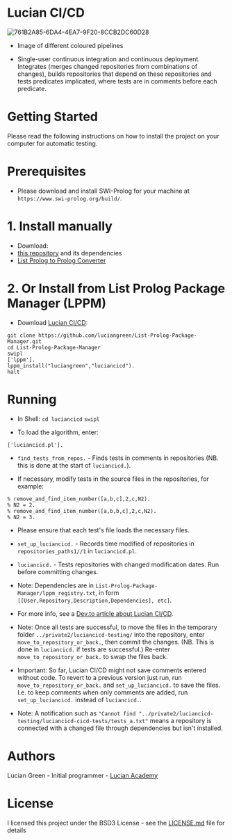 # Lucian CI/CD

![761B2A85-6DA4-4EA7-9F20-8CCB2DC60D28](https://user-images.githubusercontent.com/15845542/234572372-8446f119-6151-4ea8-844b-4df89f605143.jpeg)

* Image of different coloured pipelines

* Single-user continuous integration and continuous deployment.  Integrates (merges changed repositories from combinations of changes), builds repositories that depend on these repositories and tests predicates implicated, where tests are in comments before each predicate.

# Getting Started

Please read the following instructions on how to install the project on your computer for automatic testing.

# Prerequisites

* Please download and install SWI-Prolog for your machine at `https://www.swi-prolog.org/build/`.

# 1. Install manually

* Download:
* <a href="https://github.com/luciangreen/luciancicd">this repository</a> and its dependencies
* <a href="https://github.com/luciangreen/List-Prolog-to-Prolog-Converter">List Prolog to Prolog Converter</a>

# 2. Or Install from List Prolog Package Manager (LPPM)

* Download <a href="https://github.com/luciangreen/luciancicd">Lucian CI/CD</a>:

```
git clone https://github.com/luciangreen/List-Prolog-Package-Manager.git
cd List-Prolog-Package-Manager
swipl
['lppm'].
lppm_install("luciangreen","luciancicd").
halt
```

# Running

* In Shell:
`cd luciancicd`
`swipl`

* To load the algorithm, enter:
```
['luciancicd.pl'].
```

* `find_tests_from_repos.` - Finds tests in comments in repositories (NB. this is done at the start of `luciancicd.`).

* If necessary, modify tests in the source files in the repositories, for example:

```
% remove_and_find_item_number([a,b,c],2,c,N2).
% N2 = 2.
% remove_and_find_item_number([a,b,b,c],2,c,N2).
% N2 = 3.
```

* Please ensure that each test's file loads the necessary files.

* `set_up_luciancicd.` - Records time modified of repositories in `repositories_paths1//1` in `luciancicd.pl`.

* `luciancicd.` - Tests repositories with changed modification dates. Run before committing changes.

* Note: Dependencies are in `List-Prolog-Package-Manager/lppm_registry.txt`, in form `[[User,Repository,Description,Dependencies], etc]`.

* For more info, see a <a href="https://dev.to/luciangreen/an-open-source-cicd-for-prolog-29h2">Dev.to article about Lucian CI/CD</a>.

* Note: Once all tests are successful, to move the files in the temporary folder `../private2/luciancicd-testing/` into the repository, enter `move_to_repository_or_back.`, then commit the changes. (NB. This is done in `luciancicd.` if tests are successful.) Re-enter `move_to_repository_or_back.` to swap the files back.

* Important: So far, Lucian CI/CD might not save comments entered without code. To revert to a previous version just run, run `move_to_repository_or_back.` and `set_up_luciancicd.` to save the files. I.e. to keep comments when only comments are added, run `set_up_luciancicd.` instead of `luciancicd.`.

* Note: A notification such as `"Cannot find "../private2/luciancicd-testing/luciancicd-cicd-tests/tests_a.txt"` means a repository is connected with a changed file through dependencies but isn't installed.

# Authors

Lucian Green - Initial programmer - <a href="https://www.lucianacademy.com/">Lucian Academy</a>

# License

I licensed this project under the BSD3 License - see the <a href="LICENSE">LICENSE.md</a> file for details

